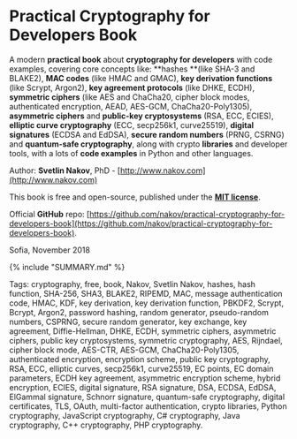 # Practical Cryptography for Developers Book

A modern **practical book** about **cryptography for developers** with code examples, covering core concepts like: **hashes **\(like SHA-3 and BLAKE2\), **MAC codes** \(like HMAC and GMAC\), **key derivation functions** \(like Scrypt, Argon2\), **key agreement protocols** \(like DHKE, ECDH\), **symmetric ciphers** \(like AES and ChaCha20, cipher block modes, authenticated encryption, AEAD, AES-GCM, ChaCha20-Poly1305\), **asymmetric ciphers** and **public-key cryptosystems** \(RSA, ECC, ECIES\), **elliptic curve cryptography** \(ECC, secp256k1, curve25519\), **digital signatures** \(ECDSA and EdDSA\), **secure random numbers** \(PRNG, CSRNG\) and **quantum-safe cryptography**, along with crypto **libraries** and developer tools, with a lots of **code examples** in Python and other languages.

Author: **Svetlin Nakov**, PhD - [http://www.nakov.com](http://www.nakov.com)

This book is free and open-source, published under the **[MIT license](https://opensource.org/licenses/MIT)**.

Official **GitHub** repo: [https://github.com/nakov/practical-cryptography-for-developers-book](https://github.com/nakov/practical-cryptography-for-developers-book).

Sofia, November 2018

{% include "SUMMARY.md" %}

Tags: cryptography, free, book, Nakov, Svetlin Nakov, hashes, hash function, SHA-256, SHA3, BLAKE2, RIPEMD, MAC, message authentication code, HMAC, KDF, key derivation, key derivation function, PBKDF2, Scrypt, Bcrypt, Argon2, password hashing, random generator, pseudo-random numbers, CSPRNG, secure random generator, key exchange, key agreement, Diffie-Hellman, DHKE, ECDH, symmetric ciphers, asymmetric ciphers, public key cryptosystems, symmetric cryptography, AES, Rijndael, cipher block mode, AES-CTR, AES-GCM, ChaCha20-Poly1305, authenticated encryption, encryption scheme, public key cryptography, RSA, ECC, elliptic curves, secp256k1, curve25519, EC points, EC domain parameters, ECDH key agreement, asymmetric encryption scheme, hybrid encryption, ECIES, digital signature, RSA signature, DSA, ECDSA, EdDSA, ElGammal signature, Schnorr signature, quantum-safe cryptography, digital certificates, TLS, OAuth, multi-factor authentication, crypto libraries, Python cryptography, JavaScript cryptography, C# cryptography, Java cryptography, C++ cryptography, PHP cryptography.